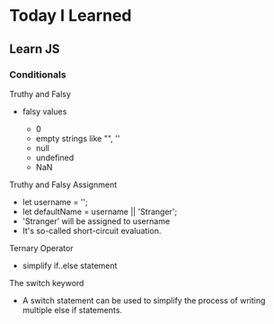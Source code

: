 # Today I Learned

## Learn JS

### Conditionals

Truthy and Falsy

- falsy values

  - 0
  - empty strings like "", ''
  - null
  - undefined
  - NaN

Truthy and Falsy Assignment

- let username = '';
- let defaultName = username || 'Stranger';
- 'Stranger' will be assigned to username
- It's so-called short-circuit evaluation.

Ternary Operator

- simplify if..else statement

The switch keyword

- A switch statement can be used to simplify the process of writing multiple else if statements.
